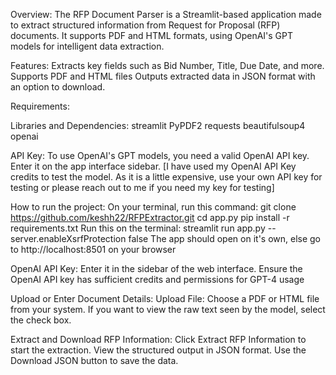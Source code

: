 Overview:
The RFP Document Parser is a Streamlit-based application made to extract structured information from Request for Proposal (RFP) documents. It supports PDF and HTML formats, using OpenAI's GPT models for intelligent data extraction.

Features:
Extracts key fields such as Bid Number, Title, Due Date, and more.
Supports PDF and HTML files
Outputs extracted data in JSON format with an option to download.

Requirements:

Libraries and Dependencies:
streamlit
PyPDF2
requests
beautifulsoup4
openai

API Key:
To use OpenAI's GPT models, you need a valid OpenAI API key. Enter it on the app interface sidebar. [I have used my OpenAI API Key credits to test the model. As it is a little expensive, use your own API key for testing or please reach out to me if you need my key for testing]

How to run the project:
On your terminal, run this command: git clone https://github.com/keshh22/RFPExtractor.git
cd app.py
pip install -r requirements.txt
Run this on the terminal: streamlit run app.py --server.enableXsrfProtection false
The app should open on it's own, else go to http://localhost:8501 on your browser

OpenAI API Key:
Enter it in the sidebar of the web interface.
Ensure the OpenAI API key has sufficient credits and permissions for GPT-4 usage

Upload or Enter Document Details:
Upload File: Choose a PDF or HTML file from your system.
If you want to view the raw text seen by the model, select the check box.

Extract and Download RFP Information:
Click Extract RFP Information to start the extraction.
View the structured output in JSON format.
Use the Download JSON button to save the data.
